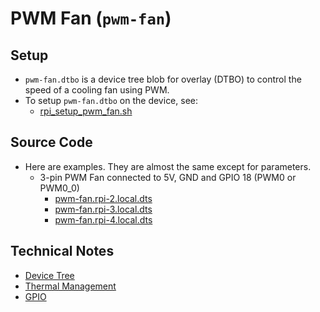 # PWM Fan (`pwm-fan`)

## Setup

- `pwm-fan.dtbo` is a device tree blob for overlay (DTBO) to control the speed of a cooling fan using PWM.
- To setup `pwm-fan.dtbo` on the device, see:
  - [rpi_setup_pwm_fan.sh](../../rpi_setup_pwm_fan.sh)

## Source Code

- Here are examples. They are almost the same except for parameters.
  - 3-pin PWM Fan connected to 5V, GND and GPIO 18 (PWM0 or PWM0_0)
    - [pwm-fan.rpi-2.local.dts](./pwm-fan.rpi-2.local.dts)
    - [pwm-fan.rpi-3.local.dts](./pwm-fan.rpi-3.local.dts)
    - [pwm-fan.rpi-4.local.dts](./pwm-fan.rpi-4.local.dts)

## Technical Notes

- [Device Tree](<Device Tree.md>)
- [Thermal Management](<Thermal Management.md>)
- [GPIO](<../../Raspberry Pi/gpio.md>)
